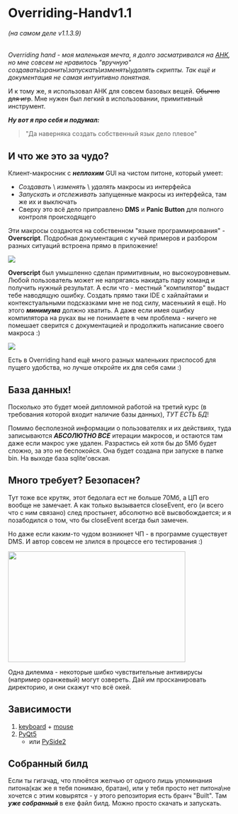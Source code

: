 # Overriding-Handv1.1
###### (на самом деле v1.1.3.9)
*Overriding hand - моя маленькая мечта, я долго засматривался на [AHK](https://www.autohotkey.com), но мне совсем не нравилось "вручную" создавать\хранить\запускать\изменять\удалять скрипты. Так ещё и документация не самая интуитивно понятная.*

И к тому же, я использовал AHK для совсем базовых вещей. ~~Обычно для игр~~. Мне нужен был легкий в использовании, примитивный инструмент.

**_Ну вот я про себя и подумал:_**
> "Да наверняка создать собственный язык дело плевое"


## И что же это за чудо?
Клиент-макросник c ***неплохим*** GUI на чистом питоне, который умеет:

* *Создавать* \ *изменять* \ *удалять* макросы из интерфейса
* *Запускать* и *отслеживать* запущенные макросы из интерфейса, там же их и выключать
* Сверху это всё дело приправлено **DMS** и **Panic Button** для полного контроля происходящего

Эти макросы создаются на собственном "языке программирования" - **Overscript**. Подробная документация с кучей примеров и разбором разных ситуаций встроена прямо в приложение!

![](https://media.giphy.com/media/IoAFDKJR8XbtO8LhtA/giphy.gif)

**Overscript** был умышленно сделан примитивным, но высокоуровневым. Любой пользователь может не напрягаясь накидать пару команд и получить нужный результат. А если что - местный "компилятор" выдаст тебе наводящую ошибку.
Создать прямо таки IDE с хайлайтами и контекстуальными подсказками мне не под силу, масенький я ещё. Но этого ***минимума*** должно хватить. А даже если имея ошибку компилятора на руках вы не понимаете в чем проблема - ничего не помешает сверится с документацией и продолжить написание своего макроса :)

![](https://media.giphy.com/media/wRe839uv0144kyyxaA/giphy.gif)

Есть в Overriding hand ещё много разных маленьких приспособ для пущего удобства, но лучше откройте их для себя сами :)



## База данных! 
Посколько это будет моей дипломной работой на третий курс (в требования которой входит наличие базы данных), *ТУТ ЕСТЬ БД*!

Помимо бесполезной информации о пользователях и их действиях, туда записываются  ***АБСОЛЮТНО ВСЕ***  итерации макросов, и остаются там даже если макрос уже удален.
Разрастись ей хотя бы до 5Мб будет сложно, за это не беспокойся. Она будет создана при запуске в папке bin. 
На выходе база sqlite'овская.

## Много требует? Безопасен? 
Тут тоже все крутяк, этот бедолага ест не больше 70Мб, а ЦП его вообще не замечает. А как только вызывается closeEvent, его (и всего что с ним связано) след простынет, абсолютно всё высвобождается; и я позабодился о том, что бы closeEvent всегда был замечен.

Но даже если каким-то чудом возникнет ЧП - в программе существует DMS.
И автор совсем не злился в процессе его тестирования :)

<img src="https://media.giphy.com/media/wDJ03HfEWDf3WIYYqe/giphy.gif" width="400" height="250" />

Одна дилемма - некоторые шибко чувствительные антивирусы (например оранжевый) могут озвереть. Дай им просканировать директорию, и они скажут что всё окей.

## Зависимости
1. [keyboard](https://github.com/boppreh/keyboard) + [mouse](https://github.com/boppreh/mouse)
2. [PyQt5](https://www.riverbankcomputing.com/software/pyqt/)
   + или [PySide2](https://github.com/raccoonmonk/pyside2)

## Собранный билд
Если ты гигачад, что плюётся желчью от одного лишь упоминания питона(как же я тебя понимаю, братан), или у тебя просто нет питона\не хочется с этим ковырятся - у этого репозитория есть бранч "Built". Там ***уже собранный*** в exe файл билд. Можно просто скачать и запускать.
